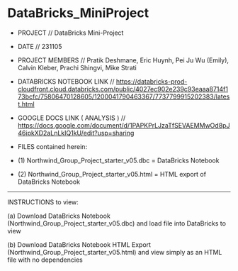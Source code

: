 # DataBricks_MiniProject

- PROJECT // DataBricks Mini-Project

- DATE // 231105

- PROJECT MEMBERS //  Pratik Deshmane, Eric Huynh, Pei Ju Wu (Emily), Calvin Kleber, Prachi Shingvi, Mike Strati

- DATABRICKS NOTEBOOK LINK // https://databricks-prod-cloudfront.cloud.databricks.com/public/4027ec902e239c93eaaa8714f173bcfc/75806470128605/1200041790463367/7737799915202383/latest.html

- GOOGLE DOCS LINK ( ANALYSIS ) // https://docs.google.com/document/d/1PAPKPrLJzaTfSEVAEMMwOd8pJ46ipkXD2aLnLkIQ1kU/edit?usp=sharing

- FILES contained herein:

- (1) Northwind_Group_Project_starter_v05.dbc = DataBricks Notebook

- (2) Northwind_Group_Project_starter_v05.html = HTML export of DataBricks Notebook
------------------------------------------------------------------------------------
INSTRUCTIONS to view:

(a) Download DataBricks Notebook (Northwind_Group_Project_starter_v05.dbc) and load file into DataBricks to view

(b) Download DataBricks Notebook HTML Export (Northwind_Group_Project_starter_v05.html) and view simply as an HTML file with no dependencies
